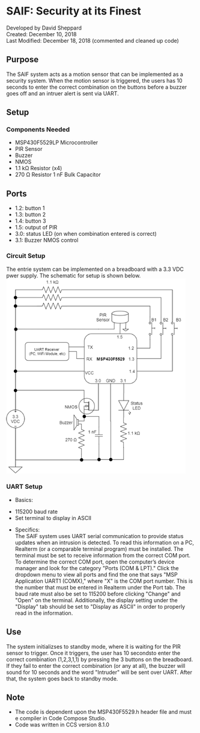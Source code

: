 # SAIF: Security at its Finest
Developed by David Sheppard<br>
Created: December 10, 2018<br>
Last Modified: December 18, 2018 (commented and cleaned up code)
## Purpose
The SAIF system acts as a motion sensor that can be implemented as a security system. When the motion sensor is triggered, the users has 10 seconds to enter the correct combination on the buttons before a buzzer goes off and an intruer alert is sent via UART.
## Setup
### Components Needed
* MSP430F5529LP Microcontroller
* PIR Sensor
* Buzzer
* NMOS
* 1.1 k<TD>&Omega;</TD> Resistor (x4)
* 270 <TD>&Omega;</TD> Resistor
1 nF Bulk Capacitor
## Ports
* 1.2: button 1
* 1.3: button 2
* 1.4: button 3
* 1.5: output of PIR
* 3.0: status LED (on when combination entered is correct)
* 3.1: Buzzer NMOS control
### Circuit Setup
The entrie system can be implemented on a breadboard with a 3.3 VDC pwer supply. The schematic for setup is shown below.
<img src="schematic.png" width="478" height="516">
### UART Setup
* Basics:
- 115200 baud rate
- Set terminal to display in ASCII<br>
* Specifics:<br>
The SAIF system uses UART serial communication to provide status updates when an intrusion is detected. To read this information on a PC, Realterm (or a comparable terminal program) must be installed. The terminal must be set to receive information from the correct COM port. To determine the correct COM port, open the computer’s device manager and look for the category "Ports (COM & LPT)." Click the dropdown menu to view all ports and find the one that says "MSP Application UART1 (COMX)," where "X" is the COM port number. This is the number that must be entered in Realterm under the Port tab. The baud rate must also be set to 115200 before clicking "Change" and "Open" on the terminal. Additionally, the display setting under the "Display" tab should be set to "Display as ASCII" in order to properly read in the information.
## Use
The system initializses to standby mode, where it is waiting for the PIR sensor to trigger. Once it triggers, the user has 10 secondsto enter the correct combination (1,2,3,1,1) by pressing the 3 buttons on the breadboard. If they fail to enter the correct combination (or any at all), the buzzer will sound for 10 seconds and the word "Intruder" will be sent over UART. After that, the system goes back to standby mode.
## Note
* The code is dependent upon the MSP430F5529.h header file and must e compiler in Code Compose Studio.
* Code was written in CCS version 8.1.0
